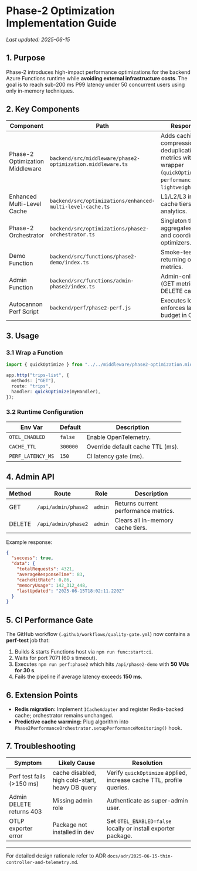 # Phase-2 Optimization Implementation Guide

_Last updated: 2025-06-15_

## 1. Purpose
Phase-2 introduces high-impact performance optimizations for the backend Azure Functions runtime while **avoiding external infrastructure costs**. The goal is to reach sub-200 ms P99 latency under 50 concurrent users using only in-memory techniques.

## 2. Key Components

| Component | Path | Responsibility |
|-----------|------|----------------|
| Phase-2 Optimization Middleware | `backend/src/middleware/phase2-optimization.middleware.ts` | Adds caching, compression, deduplication, metrics with one-line wrapper (`quickOptimize`, `performanceOptimize`, `lightweightOptimize`). |
| Enhanced Multi-Level Cache | `backend/src/optimizations/enhanced-multi-level-cache.ts` | L1/L2/L3 in-memory cache tiers with analytics. |
| Phase-2 Orchestrator | `backend/src/optimizations/phase2-orchestrator.ts` | Singleton that aggregates metrics and coordinates optimizers. |
| Demo Function | `backend/src/functions/phase2-demo/index.ts` | Smoke-test endpoint returning orchestrator metrics. |
| Admin Function | `backend/src/functions/admin-phase2/index.ts` | Admin-only endpoint (GET metrics, DELETE cache). |
| Autocannon Perf Script | `backend/perf/phase2-perf.js` | Executes load test & enforces latency budget in CI. |

## 3. Usage

### 3.1 Wrap a Function
```ts
import { quickOptimize } from "../../middleware/phase2-optimization.middleware";

app.http("trips-list", {
  methods: ["GET"],
  route: "trips",
  handler: quickOptimize(myHandler),
});
```

### 3.2 Runtime Configuration
| Env Var | Default | Description |
|---------|---------|-------------|
| `OTEL_ENABLED` | `false` | Enable OpenTelemetry. |
| `CACHE_TTL` | `300000` | Override default cache TTL (ms). |
| `PERF_LATENCY_MS` | `150` | CI latency gate (ms). |

## 4. Admin API

| Method | Route | Role | Description |
|--------|-------|------|-------------|
| GET | `/api/admin/phase2` | `admin` | Returns current performance metrics. |
| DELETE | `/api/admin/phase2` | `admin` | Clears all in-memory cache tiers. |

Example response:
```json
{
  "success": true,
  "data": {
    "totalRequests": 4321,
    "averageResponseTime": 83,
    "cacheHitRate": 0.86,
    "memoryUsage": 142_312_448,
    "lastUpdated": "2025-06-15T18:02:11.220Z"
  }
}
```

## 5. CI Performance Gate
The GitHub workflow (`.github/workflows/quality-gate.yml`) now contains a **perf-test** job that:
1. Builds & starts Functions host via `npm run func:start:ci`.
2. Waits for port 7071 (60 s timeout).
3. Executes `npm run perf:phase2` which hits `/api/phase2-demo` with **50 VUs for 30 s**.
4. Fails the pipeline if average latency exceeds **150 ms**.

## 6. Extension Points
* **Redis migration:** Implement `ICacheAdapter` and register Redis-backed cache; orchestrator remains unchanged.
* **Predictive cache warming:** Plug algorithm into `Phase2PerformanceOrchestrator.setupPerformanceMonitoring()` hook.

## 7. Troubleshooting
| Symptom | Likely Cause | Resolution |
|---------|--------------|------------|
| Perf test fails (>150 ms) | cache disabled, high cold-start, heavy DB query | Verify `quickOptimize` applied, increase cache TTL, profile queries. |
| Admin DELETE returns 403 | Missing admin role | Authenticate as super-admin user. |
| OTLP exporter error | Package not installed in dev | Set `OTEL_ENABLED=false` locally or install exporter package. |

---
For detailed design rationale refer to ADR `docs/adr/2025-06-15-thin-controller-and-telemetry.md`. 